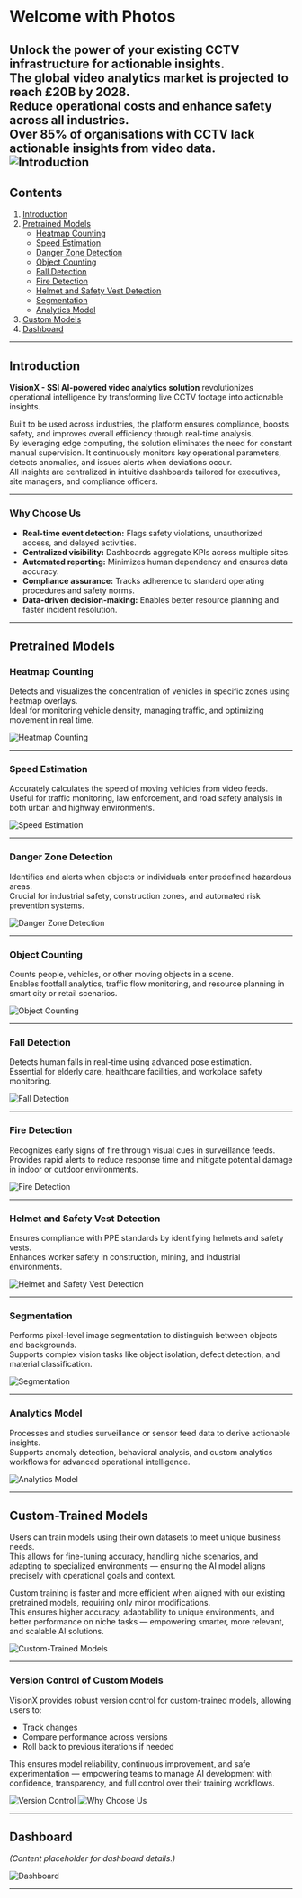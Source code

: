 # Welcome with Photos

Unlock the power of your existing CCTV infrastructure for actionable insights.  
The global video analytics market is projected to reach **£20B by 2028**.  
Reduce operational costs and enhance safety across all industries.  
Over **85% of organisations with CCTV** lack actionable insights from video data.
![Introduction](./images/Picture1.png)
---

## Contents

1. [Introduction](#introduction)  
2. [Pretrained Models](#pretrained-models)  
   - [Heatmap Counting](#heatmap-counting)  
   - [Speed Estimation](#speed-estimation)  
   - [Danger Zone Detection](#danger-zone-detection)  
   - [Object Counting](#object-counting)  
   - [Fall Detection](#fall-detection)  
   - [Fire Detection](#fire-detection)  
   - [Helmet and Safety Vest Detection](#helmet-and-safety-vest-detection)  
   - [Segmentation](#segmentation)  
   - [Analytics Model](#analytics-model)  
3. [Custom Models](#custom-trained-models)  
4. [Dashboard](#dashboard)

---

## Introduction

**VisionX - SSI AI-powered video analytics solution** revolutionizes operational intelligence by transforming live CCTV footage into actionable insights.

Built to be used across industries, the platform ensures compliance, boosts safety, and improves overall efficiency through real-time analysis.  
By leveraging edge computing, the solution eliminates the need for constant manual supervision. It continuously monitors key operational parameters, detects anomalies, and issues alerts when deviations occur.  
All insights are centralized in intuitive dashboards tailored for executives, site managers, and compliance officers.



---

### Why Choose Us

- **Real-time event detection:** Flags safety violations, unauthorized access, and delayed activities.  
- **Centralized visibility:** Dashboards aggregate KPIs across multiple sites.  
- **Automated reporting:** Minimizes human dependency and ensures data accuracy.  
- **Compliance assurance:** Tracks adherence to standard operating procedures and safety norms.  
- **Data-driven decision-making:** Enables better resource planning and faster incident resolution.  



---

## Pretrained Models

### Heatmap Counting

Detects and visualizes the concentration of vehicles in specific zones using heatmap overlays.  
Ideal for monitoring vehicle density, managing traffic, and optimizing movement in real time.

![Heatmap Counting](./images/Picture2.png)

---

### Speed Estimation

Accurately calculates the speed of moving vehicles from video feeds.  
Useful for traffic monitoring, law enforcement, and road safety analysis in both urban and highway environments.

![Speed Estimation](./images/Picture3.png)

---

### Danger Zone Detection

Identifies and alerts when objects or individuals enter predefined hazardous areas.  
Crucial for industrial safety, construction zones, and automated risk prevention systems.

![Danger Zone Detection](./images/Picture4.png)

---

### Object Counting

Counts people, vehicles, or other moving objects in a scene.  
Enables footfall analytics, traffic flow monitoring, and resource planning in smart city or retail scenarios.

![Object Counting](./images/Picture5.png)

---

### Fall Detection

Detects human falls in real-time using advanced pose estimation.  
Essential for elderly care, healthcare facilities, and workplace safety monitoring.

![Fall Detection](./images/Picture6.png)

---

### Fire Detection

Recognizes early signs of fire through visual cues in surveillance feeds.  
Provides rapid alerts to reduce response time and mitigate potential damage in indoor or outdoor environments.

![Fire Detection](./images/Picture7.png)

---

### Helmet and Safety Vest Detection

Ensures compliance with PPE standards by identifying helmets and safety vests.  
Enhances worker safety in construction, mining, and industrial environments.

![Helmet and Safety Vest Detection](./images/Picture8.png)

---

### Segmentation

Performs pixel-level image segmentation to distinguish between objects and backgrounds.  
Supports complex vision tasks like object isolation, defect detection, and material classification.

![Segmentation](./images/Picture9.png)

---

### Analytics Model

Processes and studies surveillance or sensor feed data to derive actionable insights.  
Supports anomaly detection, behavioral analysis, and custom analytics workflows for advanced operational intelligence.

![Analytics Model](./images/Picture10.png)

---

## Custom-Trained Models

Users can train models using their own datasets to meet unique business needs.  
This allows for fine-tuning accuracy, handling niche scenarios, and adapting to specialized environments — ensuring the AI model aligns precisely with operational goals and context.

Custom training is faster and more efficient when aligned with our existing pretrained models, requiring only minor modifications.  
This ensures higher accuracy, adaptability to unique environments, and better performance on niche tasks — empowering smarter, more relevant, and scalable AI solutions.

![Custom-Trained Models](./images/Picture11.png)

---

### Version Control of Custom Models

VisionX provides robust version control for custom-trained models, allowing users to:

- Track changes  
- Compare performance across versions  
- Roll back to previous iterations if needed  

This ensures model reliability, continuous improvement, and safe experimentation — empowering teams to manage AI development with confidence, transparency, and full control over their training workflows.

![Version Control](./images/Picture12.png)
![Why Choose Us](./images/Picture13.png)

---

## Dashboard

*(Content placeholder for dashboard details.)*

![Dashboard](./images/Picture14.png)

---
